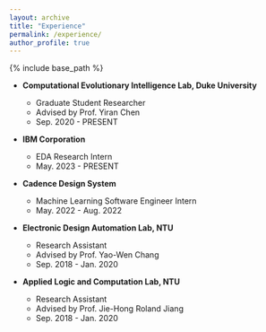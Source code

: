 ```yaml
---
layout: archive
title: "Experience"
permalink: /experience/
author_profile: true
---
```


{% include base_path %}
* **Computational Evolutionary Intelligence Lab, Duke University**
  * Graduate Student Researcher
  * Advised by Prof. Yiran Chen
  * Sep. 2020 - PRESENT

* **IBM Corporation**
  * EDA Research Intern
  * May. 2023 - PRESENT

* **Cadence Design System**
  * Machine Learning Software Engineer Intern
  * May. 2022 - Aug. 2022

* **Electronic Design Automation Lab, NTU**
  * Research Assistant
  * Advised by Prof. Yao-Wen Chang
  * Sep. 2018 - Jan. 2020

* **Applied Logic and Computation Lab, NTU**
  * Research Assistant
  * Advised by Prof. Jie-Hong Roland Jiang
  * Sep. 2018 - Jan. 2020
